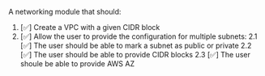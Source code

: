 A networking module that should:

1. [✅] Create a VPC with a given CIDR block
2. [✅] Allow the user to provide the configuration for multiple subnets:
   2.1 [✅] The user should be able to mark a subnet as public or private
   2.2 [✅] The user should be able to provide CIDR blocks
   2.3 [✅] The user shoule be able to provide AWS AZ
